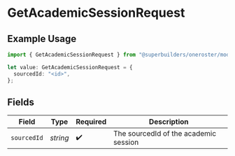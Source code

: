 # GetAcademicSessionRequest

## Example Usage

```typescript
import { GetAcademicSessionRequest } from "@superbuilders/oneroster/models/operations";

let value: GetAcademicSessionRequest = {
  sourcedId: "<id>",
};
```

## Fields

| Field                                 | Type                                  | Required                              | Description                           |
| ------------------------------------- | ------------------------------------- | ------------------------------------- | ------------------------------------- |
| `sourcedId`                           | *string*                              | :heavy_check_mark:                    | The sourcedId of the academic session |